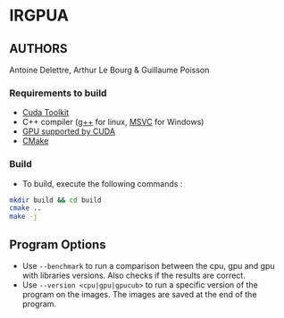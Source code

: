 # IRGPUA
## AUTHORS

Antoine Delettre, Arthur Le Bourg & Guillaume Poisson

### Requirements to build

* [Cuda Toolkit](https://developer.nvidia.com/cuda-downloads)
* C++ compiler ([g++](https://gcc.gnu.org/) for linux,  [MSVC](https://visualstudio.microsoft.com/downloads/) for Windows)
* [GPU supported by CUDA](https://en.wikipedia.org/wiki/CUDA#GPUs_supported)
* [CMake](https://cmake.org/download/)

### Build

- To build, execute the following commands :

```bash
mkdir build && cd build
cmake ..
make -j
```

## Program Options

- Use `--benchmark` to run a comparison between the cpu, gpu and gpu with libraries versions. Also checks if the results are correct.
- Use `--version <cpu|gpu|gpucub>` to run a specific version of the program on the images. The images are saved at the end of the program.